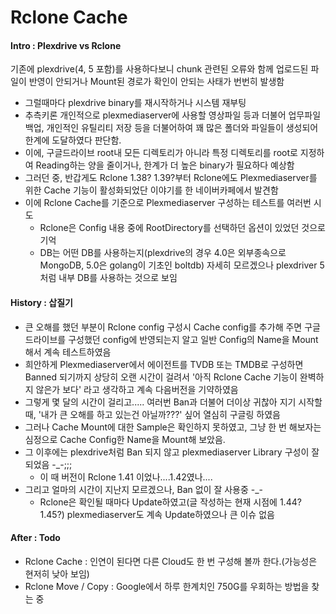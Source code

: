 # Rclone Cache

#### Intro : Plexdrive vs Rclone


기존에 plexdrive(4, 5 포함)를 사용하다보니 chunk 관련된 오류와 함께 업로드된 파일이 반영이 안되거나 Mount된 경로가 확인이 안되는 사태가 번번히 발생함

  - 그럴때마다 plexdrive binary를 재시작하거나 시스템 재부팅
  - 추측키론 개인적으로 plexmediaserver에 사용할 영상파일 등과 더불어 업무파일 백업, 개인적인 유틸리티 저장 등을 더불어하여 꽤 많은 폴더와 파일들이 생성되어 한계에 도달하였다 판단함.
  - 이에, 구글드라이브 root내 모든 디렉토리가 아니라 특정 디렉토리를 root로 지정하여 Reading하는 양을 줄이거나, 한계가 더 높은 binary가 필요하다 예상함
  - 그러던 중, 반갑게도 Rclone 1.38? 1.39?부터 Rclone에도 Plexmediaserver를 위한 Cache 기능이 활성화되었단 이야기를 한 네이버카페에서 발견함
  - 이에 Rclone Cache를 기준으로 Plexmediaserver 구성하는 테스트를 여러번 시도
    - Rclone은 Config 내용 중에 RootDirectory를 선택하던 옵션이 있었던 것으로 기억
    - DB는 어떤 DB를 사용하는지(plexdrive의 경우 4.0은 외부종속으로 MongoDB, 5.0은 golang이 기초인 boltdb) 자세히 모르겠으나 plexdriver 5처럼 내부 DB를 사용하는 것으로 보임
    
#### History : 삽질기

  - 큰 오해를 했던 부분이 Rclone config 구성시 Cache config를 추가해 주면 구글드라이브를 구성했던 config에 반영되는지 알고 일반 Config의 Name을 Mount해서 계속 테스트하였음
  - 희안하게 Plexmediaserver에서 에이전트를 TVDB 또는 TMDB로 구성하면 Banned 되기까지 상당히 오랜 시간이 걸려서 '아직 Rclone Cache 기능이 완벽하지 않은가 보다' 라고 생각하고 계속 다음버전을 기약하였음
  - 그렇게 몇 달의 시간이 걸리고..... 여러번 Ban과 더불어 더이상 귀찮아 지기 시작할 때, '내가 큰 오해를 하고 있는건 아닐까???' 싶어 열심히 구글링 하였음
  - 그러나 Cache Mount에 대한 Sample은 확인하지 못하였고, 그냥 한 번 해보자는 심정으로 Cache Config한 Name을 Mount해 보았음.
  - 그 이후에는 plexdrive처럼 Ban 되지 않고 plexmediaserver Library 구성이 잘 되었음 -_-;;;
    - 이 때 버전이 Rclone 1.41 이었나....1.42였나....
  - 그리고 얼마의 시간이 지난지 모르겠으나, Ban 없이 잘 사용중 -_- 
    - Rclone은 확인될 때마다 Update하였고(글 작성하는 현재 시점에 1.44? 1.45?) plexmediaserver도 계속 Update하였으나 큰 이슈 없음

#### After : Todo
  
  - Rclone Cache : 인연이 된다면 다른 Cloud도 한 번 구성해 볼까 한다.(가능성은 현저히 낮아 보임)
  - Rclone Move / Copy : Google에서 하루 한계치인 750G를 우회하는 방법을 찾는 중
 
